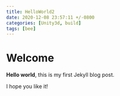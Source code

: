 ```yaml
---
title: HelloWorld2
date: 2020-12-08 23:57:11 +/-0800
categories: [Unity3d, build]
tags: [bee]
---
```


# Welcome

**Hello world**, this is my first Jekyll blog post.

I hope you like it!
